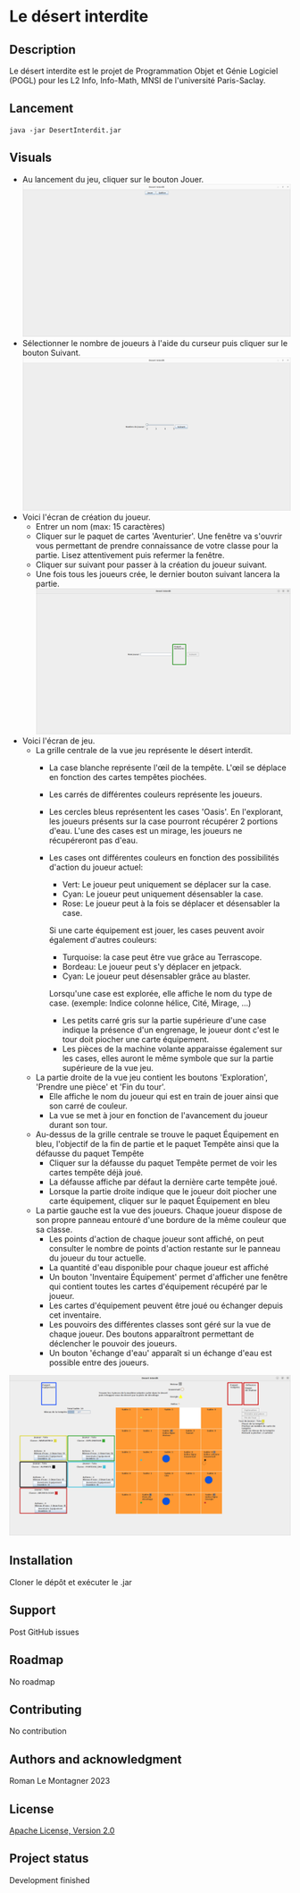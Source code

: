 # Le désert interdite

## Description
Le désert interdite est le projet de Programmation Objet et Génie Logiciel (POGL) pour les L2 Info, Info-Math, MNSI de l'université Paris-Saclay.

## Lancement
```console
java -jar DesertInterdit.jar
```

## Visuals
* Au lancement du jeu, cliquer sur le bouton Jouer.
![lancement_jeu](visual/lancement.png)
* Sélectionner le nombre de joueurs à l'aide du curseur puis cliquer sur le bouton Suivant.
![selection_joueur](visual/selection_nombre_joueur.png)
* Voici l'écran de création du joueur. 
  * Entrer un nom (max: 15 caractères)
  * Cliquer sur le paquet de cartes 'Aventurier'. Une fenêtre va s'ouvrir vous permettant de prendre connaissance de votre classe pour la partie. Lisez attentivement puis refermer la fenêtre.
  * Cliquer sur suivant pour passer à la création du joueur suivant.
  * Une fois tous les joueurs crée, le dernier bouton suivant lancera la partie.
![creation_joueur](visual/creation_joueur.png)
* Voici l'écran de jeu.
  * La grille centrale de la vue jeu représente le désert interdit. 
    * La case blanche représente l'œil de la tempête. L'œil se déplace en fonction des cartes tempêtes piochées.
    * Les carrés de différentes couleurs représente les joueurs. 
    * Les cercles bleus représentent les cases 'Oasis'. En l'explorant, les joueurs présents sur la case pourront récupérer 2 portions d'eau. L'une des cases est un mirage, les joueurs ne récupéreront pas d'eau.
  
    * Les cases ont différentes couleurs en fonction des possibilités d'action du joueur actuel:
      * Vert: Le joueur peut uniquement se déplacer sur la case.
      * Cyan: Le joueur peut uniquement désensabler la case.
      * Rose: Le joueur peut à la fois se déplacer et désensabler la case.
      
      Si une carte équipement est jouer, les cases peuvent avoir également d'autres couleurs:
      * Turquoise: la case peut être vue grâce au Terrascope.
      * Bordeau: Le joueur peut s'y déplacer en jetpack.
      * Cyan: Le joueur peut désensabler grâce au blaster.
      
      Lorsqu'une case est explorée, elle affiche le nom du type de case. (exemple: Indice colonne hélice, Cité, Mirage, ...)
      * Les petits carré gris sur la partie supérieure d'une case indique la présence d'un engrenage, le joueur dont c'est le tour doit piocher une carte équipement.
      * Les pièces de la machine volante apparaisse également sur les cases, elles auront le même symbole que sur la partie supérieure de la vue jeu.
  * La partie droite de la vue jeu contient les boutons 'Exploration', 'Prendre une pièce' et 'Fin du tour'.
    * Elle affiche le nom du joueur qui est en train de jouer ainsi que son carré de couleur.
    * La vue se met à jour en fonction de l'avancement du joueur durant son tour.
  * Au-dessus de la grille centrale se trouve le paquet Équipement en bleu, l'objectif de la fin de partie et le paquet Tempête ainsi que la défausse du paquet Tempête
    * Cliquer sur la défausse du paquet Tempête permet de voir les cartes tempête déjà joué.
    * La défausse affiche par défaut la dernière carte tempête joué.
    * Lorsque la partie droite indique que le joueur doit piocher une carte équipement, cliquer sur le paquet Équipement en bleu
  * La partie gauche est la vue des joueurs. Chaque joueur dispose de son propre panneau entouré d'une bordure de la même couleur que sa classe.
    * Les points d'action de chaque joueur sont affiché, on peut consulter le nombre de points d'action restante sur le panneau du joueur du tour actuelle.
    * La quantité d'eau disponible pour chaque joueur est affiché
    * Un bouton 'Inventaire Équipement' permet d'afficher une fenêtre qui contient toutes les cartes d'équipement récupéré par le joueur.
    * Les cartes d'équipement peuvent être joué ou échanger depuis cet inventaire.
    * Les pouvoirs des différentes classes sont géré sur la vue de chaque joueur. Des boutons apparaîtront permettant de déclencher le pouvoir des joueurs.
    * Un bouton 'échange d'eau' apparaît si un échange d'eau est possible entre des joueurs.
    
![ecran_jeu](visual/vue_jeu_en_cours_de_partie.png)

## Installation
Cloner le dépôt et exécuter le .jar

## Support
Post GitHub issues

## Roadmap
No roadmap

## Contributing
No contribution

## Authors and acknowledgment
Roman Le Montagner 2023

## License
[Apache License, Version 2.0](https://www.apache.org/licenses/LICENSE-2.0)

## Project status
Development finished
